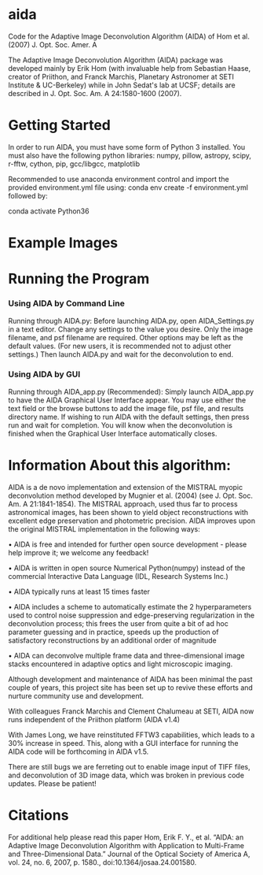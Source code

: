 aida
====

Code for the Adaptive Image Deconvolution Algorithm (AIDA) of Hom et al. (2007) J. Opt. Soc. Amer. A

The Adaptive Image Deconvolution Algorithm (AIDA) package was developed mainly by Erik Hom (with invaluable help from Sebastian Haase, creator of Priithon, and Franck Marchis, Planetary Astronomer at SETI Institute & UC-Berkeley) while in John Sedat's lab at UCSF; details are described in J. Opt. Soc. Am. A 24:1580-1600 (2007).


# Getting Started 
In order to run AIDA, you must have some form of Python 3 installed.
You must also have the following python libraries: numpy, pillow, astropy, scipy, r-fftw, cython, pip, gcc/libgcc, matplotlib

Recommended to use anaconda environment control and import the provided environment.yml
file using:
conda env create -f environment.yml
followed by:

conda activate Python36

# Example Images

# Running the Program

### Using AIDA by Command Line

Running through AIDA.py:
Before launching AIDA.py, open AIDA_Settings.py in a text editor. Change any settings to the
value you desire. Only the image filename, and psf filename are required. Other options may be
left as the default values. (For new users, it is recommended not to adjust other settings.) Then
launch AIDA.py and wait for the deconvolution to end.


### Using AIDA by GUI

Running through AIDA_app.py (Recommended):
Simply launch AIDA_app.py to have the AIDA Graphical User Interface appear. You may use
either the text field or the browse buttons to add the image file, psf file, and results directory
name. If wishing to run AIDA with the default settings, then press run and wait for completion.
You will know when the deconvolution is finished when the Graphical User Interface
automatically closes.

# Information About this algorithm:

AIDA is a de novo implementation and extension of the MISTRAL myopic deconvolution method developed by Mugnier et al. (2004) (see J. Opt. Soc. Am. A 21:1841-1854). The MISTRAL approach, used thus far to process astronomical images, has been shown to yield object reconstructions with excellent edge preservation and photometric precision. AIDA improves upon the original MISTRAL implementation in the following ways:

• AIDA is free and intended for further open source development - please help improve it; we welcome any feedback!

• AIDA is written in open source Numerical Python(numpy) instead of the commercial Interactive Data Language (IDL, Research Systems Inc.)

• AIDA typically runs at least 15 times faster

• AIDA includes a scheme to automatically estimate the 2 hyperparameters used to control noise suppression and edge-preserving regularization in the deconvolution process; this frees the user from quite a bit of ad hoc parameter guessing and in practice, speeds up the production of satisfactory reconstructions by an additional order of magnitude

• AIDA can deconvolve multiple frame data and three-dimensional image stacks encountered in adaptive optics and light microscopic imaging.

Although development and maintenance of AIDA has been minimal the past couple of years, this project site has been set up to revive these efforts and nurture community use and development.

With colleagues Franck Marchis and Clement Chalumeau at SETI, AIDA now runs independent of the Priithon platform (AIDA v1.4)

With James Long, we have reinstituted FFTW3 capabilities, which leads to a 30% increase in speed.  This, along with a GUI interface for running the AIDA code will be forthcoming in AIDA v1.5.

There are still bugs we are ferreting out to enable image input of TIFF files, and deconvolution of 3D image data, which was broken in previous code updates.  Please be patient!

# Citations
For additional help please read this paper
Hom, Erik F. Y., et al. “AIDA: an Adaptive Image Deconvolution Algorithm with Application to
Multi-Frame and Three-Dimensional Data.” Journal of the Optical Society of America A,
vol. 24, no. 6, 2007, p. 1580., doi:10.1364/josaa.24.001580.
